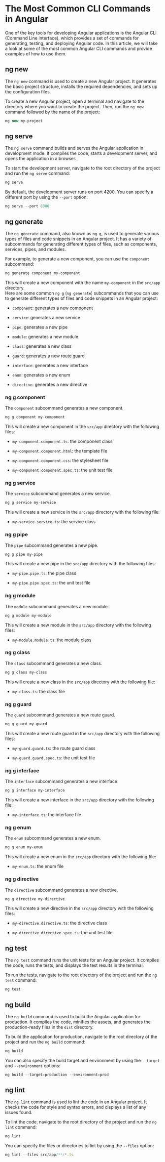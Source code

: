 # The Most Common CLI Commands in Angular

One of the key tools for developing Angular applications is the Angular CLI (Command Line Interface), which provides a set of commands for generating, testing, and deploying Angular code. In this article, we will take a look at some of the most common Angular CLI commands and provide examples of how to use them.

## **ng new**

The `ng new` command is used to create a new Angular project. It generates the basic project structure, installs the required dependencies, and sets up the configuration files.

To create a new Angular project, open a terminal and navigate to the directory where you want to create the project. Then, run the `ng new` command followed by the name of the project:

```typescript
ng new my-project
```

## **ng serve**

The `ng serve` command builds and serves the Angular application in development mode. It compiles the code, starts a development server, and opens the application in a browser.

To start the development server, navigate to the root directory of the project and run the `ng serve` command:

```typescript
ng serve
```

By default, the development server runs on port 4200. You can specify a different port by using the `--port` option:

```typescript
ng serve --port 8080
```

## **ng generate**

The `ng generate` command, also known as `ng g`, is used to generate various types of files and code snippets in an Angular project. It has a variety of subcommands for generating different types of files, such as components, services, pipes, and modules.

For example, to generate a new component, you can use the `component` subcommand:

```typescript
ng generate component my-component
```

This will create a new component with the name `my-component` in the `src/app` directory.  
Here are some common `ng g` (`ng generate`) subcommands that you can use to generate different types of files and code snippets in an Angular project:

* `component`: generates a new component
    
* `service`: generates a new service
    
* `pipe`: generates a new pipe
    
* `module`: generates a new module
    
* `class`: generates a new class
    
* `guard`: generates a new route guard
    
* `interface`: generates a new interface
    
* `enum`: generates a new enum
    
* `directive`: generates a new directive
    

### **ng g component**

The `component` subcommand generates a new component.

```typescript
ng g component my-component
```

This will create a new component in the `src/app` directory with the following files:

* `my-component.component.ts`: the component class
    
* `my-component.component.html`: the template file
    
* `my-component.component.css`: the stylesheet file
    
* `my-component.component.spec.ts`: the unit test file
    

### **ng g service**

The `service` subcommand generates a new service.

```typescript
ng g service my-service
```

This will create a new service in the `src/app` directory with the following file:

* `my-service.service.ts`: the service class
    

### **ng g pipe**

The `pipe` subcommand generates a new pipe.

```typescript
ng g pipe my-pipe
```

This will create a new pipe in the `src/app` directory with the following files:

* `my-pipe.pipe.ts`: the pipe class
    
* `my-pipe.pipe.spec.ts`: the unit test file
    

### **ng g module**

The `module` subcommand generates a new module.

```bash
ng g module my-module
```

This will create a new module in the `src/app` directory with the following files:

* `my-module.module.ts`: the module class
    

### **ng g class**

The `class` subcommand generates a new class.

```bash
ng g class my-class
```

This will create a new class in the `src/app` directory with the following file:

* `my-class.ts`: the class file
    

### **ng g guard**

The `guard` subcommand generates a new route guard.

```typescript
ng g guard my-guard
```

This will create a new route guard in the `src/app` directory with the following files:

* `my-guard.guard.ts`: the route guard class
    
* `my-guard.guard.spec.ts`: the unit test file
    

### **ng g interface**

The `interface` subcommand generates a new interface.

```bash
ng g interface my-interface
```

This will create a new interface in the `src/app` directory with the following file:

* `my-interface.ts`: the interface file
    

### **ng g enum**

The `enum` subcommand generates a new enum.

```bash
ng g enum my-enum
```

This will create a new enum in the `src/app` directory with the following file:

* `my-enum.ts`: the enum file
    

### **ng g directive**

The `directive` subcommand generates a new directive.

```typescript
ng g directive my-directive
```

This will create a new directive in the `src/app` directory with the following files:

* `my-directive.directive.ts`: the directive class
    
* `my-directive.directive.spec.ts`: the unit test file
    

## **ng test**

The `ng test` command runs the unit tests for an Angular project. It compiles the code, runs the tests, and displays the test results in the terminal.

To run the tests, navigate to the root directory of the project and run the `ng test` command:

```typescript
ng test
```

## **ng build**

The `ng build` command is used to build the Angular application for production. It compiles the code, minifies the assets, and generates the production-ready files in the `dist` directory.

To build the application for production, navigate to the root directory of the project and run the `ng build` command:

```typescript
ng build
```

You can also specify the build target and environment by using the `--target` and `--environment` options:

```typescript
ng build --target=production --environment=prod
```

## **ng lint**

The `ng lint` command is used to lint the code in an Angular project. It checks the code for style and syntax errors, and displays a list of any issues found.

To lint the code, navigate to the root directory of the project and run the `ng lint` command:

```typescript
ng lint
```

You can specify the files or directories to lint by using the `--files` option:

```typescript
ng lint --files src/app/**/*.ts
```